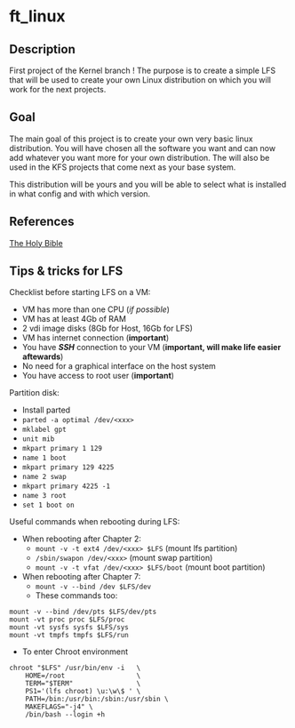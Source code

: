 # ft_linux

## Description
First project of the Kernel branch ! The purpose is to create a simple LFS that will be used to create your own Linux distribution on which you will work for the next projects.

## Goal
The main goal of this project is to create your own very basic linux distribution. You will have chosen all the software you want and can now add whatever you want more for your own distribution. The will also be used in the KFS projects that come next as your base system.

This distribution will be yours and you will be able to select what is installed in what config and with which version.

## References
[The Holy Bible](http://www.linuxfromscratch.org/lfs/view/stable/index.html "Linux From Scratch")

## Tips & tricks for LFS
Checklist before starting LFS on a VM:
- VM has more than one CPU (_if possible_)
- VM has at least 4Gb of RAM
- 2 vdi image disks (8Gb for Host, 16Gb for LFS)
- VM has internet connection (**important**)
- You have _**SSH**_ connection to your VM (**important, will make life easier aftewards**)
- No need for a graphical interface on the host system
- You have access to root user (**important**)

Partition disk:
- Install parted
- `parted -a optimal /dev/<xxx>`
- `mklabel gpt`
- `unit mib`
- `mkpart primary 1 129`
- `name 1 boot`
- `mkpart primary 129 4225`
- `name 2 swap`
- `mkpart primary 4225 -1`
- `name 3 root`
- `set 1 boot on`

Useful commands when rebooting during LFS:
- When rebooting after Chapter 2:
   - `mount -v -t ext4 /dev/<xxx> $LFS` (mount lfs partition)
   - `/sbin/swapon /dev/<xxx>` (mount swap partition)
   - `mount -v -t vfat /dev/<xxx> $LFS/boot` (mount boot partition)
- When rebooting after Chapter 7:
   - `mount -v --bind /dev $LFS/dev`
   - These commands too:
```
mount -v --bind /dev/pts $LFS/dev/pts
mount -vt proc proc $LFS/proc
mount -vt sysfs sysfs $LFS/sys
mount -vt tmpfs tmpfs $LFS/run
```
   - To enter Chroot environment
```
chroot "$LFS" /usr/bin/env -i   \
    HOME=/root                  \
    TERM="$TERM"                \
    PS1='(lfs chroot) \u:\w\$ ' \
    PATH=/bin:/usr/bin:/sbin:/usr/sbin \
    MAKEFLAGS="-j4" \
    /bin/bash --login +h
```
